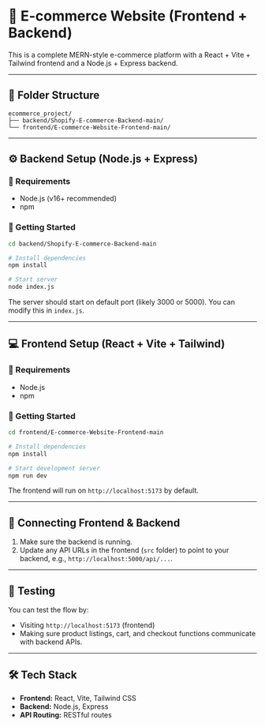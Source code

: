 
# 🛒 E-commerce Website (Frontend + Backend)

This is a complete MERN-style e-commerce platform with a React + Vite + Tailwind frontend and a Node.js + Express backend.

---

## 📁 Folder Structure

```
ecommerce_project/
├── backend/Shopify-E-commerce-Backend-main/
└── frontend/E-commerce-Website-Frontend-main/
```

---

## ⚙️ Backend Setup (Node.js + Express)

### 📌 Requirements
- Node.js (v16+ recommended)
- npm

### 🚀 Getting Started

```bash
cd backend/Shopify-E-commerce-Backend-main

# Install dependencies
npm install

# Start server
node index.js
```

The server should start on default port (likely 3000 or 5000). You can modify this in `index.js`.

---

## 💻 Frontend Setup (React + Vite + Tailwind)

### 📌 Requirements
- Node.js
- npm

### 🚀 Getting Started

```bash
cd frontend/E-commerce-Website-Frontend-main

# Install dependencies
npm install

# Start development server
npm run dev
```

The frontend will run on `http://localhost:5173` by default.

---

## 🔗 Connecting Frontend & Backend

1. Make sure the backend is running.
2. Update any API URLs in the frontend (`src` folder) to point to your backend, e.g., `http://localhost:5000/api/...`.

---

## 🧪 Testing

You can test the flow by:
- Visiting `http://localhost:5173` (frontend)
- Making sure product listings, cart, and checkout functions communicate with backend APIs.

---

## 🛠 Tech Stack

- **Frontend:** React, Vite, Tailwind CSS
- **Backend:** Node.js, Express
- **API Routing:** RESTful routes


